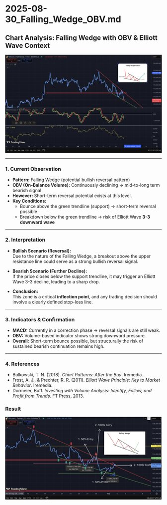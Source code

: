 # 2025-08-30_Falling_Wedge_OBV.md

## Chart Analysis: Falling Wedge with OBV & Elliott Wave Context

![Falling Wedge Chart](falling_wedge_obv.png)

---

### 1. Current Observation
- **Pattern:** Falling Wedge (potential bullish reversal pattern)  
- **OBV (On-Balance Volume):** Continuously declining → mid-to-long term bearish signal  
- **However:** Short-term reversal potential exists at this level.  
- **Key Conditions:**  
  - Bounce above the green trendline (support) → short-term reversal possible  
  - Breakdown below the green trendline → risk of Elliott Wave **3-3 downward wave**  

---

### 2. Interpretation
- **Bullish Scenario (Reversal):**  
  Due to the nature of the Falling Wedge, a breakout above the upper resistance line could serve as a strong bullish reversal signal.  

- **Bearish Scenario (Further Decline):**  
  If the price closes below the support trendline, it may trigger an Elliott Wave 3-3 decline, leading to a sharp drop.  

- **Conclusion:**  
  This zone is a critical **inflection point**, and any trading decision should involve a clearly defined stop-loss line.  

---

### 3. Indicators & Confirmation
- **MACD:** Currently in a correction phase → reversal signals are still weak.  
- **OBV:** Volume-based indicator shows strong downward pressure.  
- **Overall:** Short-term bounce possible, but structurally the risk of sustained bearish continuation remains high.  

---

### 4. References
- Bulkowski, T. N. (2018). *Chart Patterns: After the Buy*. Iremedia.  
- Frost, A. J., & Prechter, R. R. (2011). *Elliott Wave Principle: Key to Market Behavior*. Iremedia.  
- Dormeier, Buff. *Investing with Volume Analysis: Identify, Follow, and Profit from Trends*. FT Press, 2013.  

### Result
![Result Chart](4H_Result_Falling_Wedge.png)
